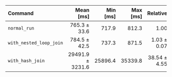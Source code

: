 | Command | Mean [ms] | Min [ms] | Max [ms] | Relative |
|:---|---:|---:|---:|---:|
| `normal_run` | 765.3 ± 33.6 | 717.9 | 812.3 | 1.00 |
| `with_nested_loop_join` | 784.5 ± 42.5 | 737.3 | 871.5 | 1.03 ± 0.07 |
| `with_hash_join` | 29491.9 ± 3231.6 | 25896.4 | 35339.8 | 38.54 ± 4.55 |

